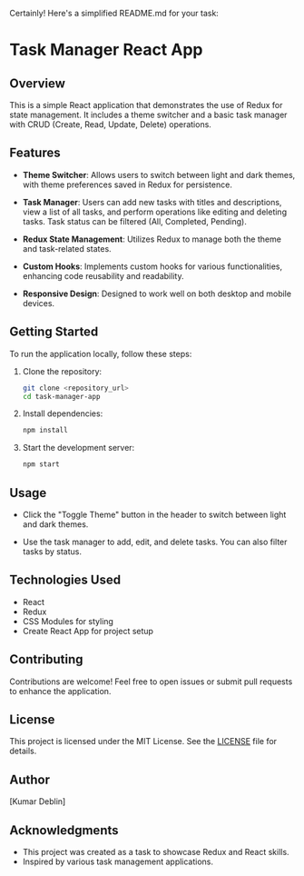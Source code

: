Certainly! Here's a simplified README.md for your task:

# Task Manager React App

## Overview

This is a simple React application that demonstrates the use of Redux for state management. It includes a theme switcher and a basic task manager with CRUD (Create, Read, Update, Delete) operations.

## Features

- **Theme Switcher**: Allows users to switch between light and dark themes, with theme preferences saved in Redux for persistence.

- **Task Manager**: Users can add new tasks with titles and descriptions, view a list of all tasks, and perform operations like editing and deleting tasks. Task status can be filtered (All, Completed, Pending).

- **Redux State Management**: Utilizes Redux to manage both the theme and task-related states.

- **Custom Hooks**: Implements custom hooks for various functionalities, enhancing code reusability and readability.

- **Responsive Design**: Designed to work well on both desktop and mobile devices.

## Getting Started

To run the application locally, follow these steps:

1. Clone the repository:

   ```bash
   git clone <repository_url>
   cd task-manager-app
   ```

2. Install dependencies:

   ```bash
   npm install
   ```

3. Start the development server:

   ```bash
   npm start
   ```

## Usage

- Click the "Toggle Theme" button in the header to switch between light and dark themes.

- Use the task manager to add, edit, and delete tasks. You can also filter tasks by status.

## Technologies Used

- React
- Redux
- CSS Modules for styling
- Create React App for project setup

## Contributing

Contributions are welcome! Feel free to open issues or submit pull requests to enhance the application.

## License

This project is licensed under the MIT License. See the [LICENSE](LICENSE) file for details.

## Author

[Kumar Deblin]

## Acknowledgments

- This project was created as a task to showcase Redux and React skills.
- Inspired by various task management applications.
